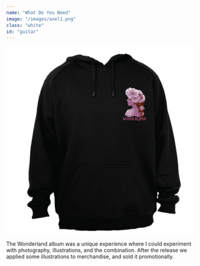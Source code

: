 ```yaml
---
name: "What Do You Need"
image: "/images/axel1.png"
class: "white"
id: "guitar"
---
```


![](/images/hoodie-black.png)

The Wonderland album was a unique experience where I could experiment with photography, illustrations, and the combination. After the release we applied some illustrations to merchandise, and sold it promotionally.
